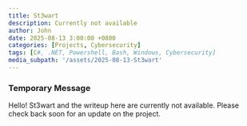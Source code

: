 ```yaml
---
title: St3wart
description: Currently not available
author: John
date: 2025-08-13 3:00:00 +0800
categories: [Projects, Cybersecurity]
tags: [C#, .NET, Powershell, Bash, Windows, Cybersecurity]
media_subpath: '/assets/2025-08-13-St3wart'
---
```



### Temporary Message

Hello! St3wart and the writeup here are currently not available. Please check back soon for an update on the project. 
